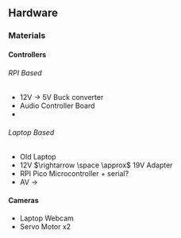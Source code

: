 
## Hardware
### Materials
#### Controllers
###### RPI Based
- 12V $\rightarrow$ 5V Buck converter
- Audio Controller Board
- 
###### Laptop Based
- Old Laptop
- 12V $\rightarrow \space \approx$ 19V Adapter
- RPI Pico Microcontroller + serial?
- AV $\rightarrow$

#### Cameras
- Laptop Webcam 
- Servo Motor x2
